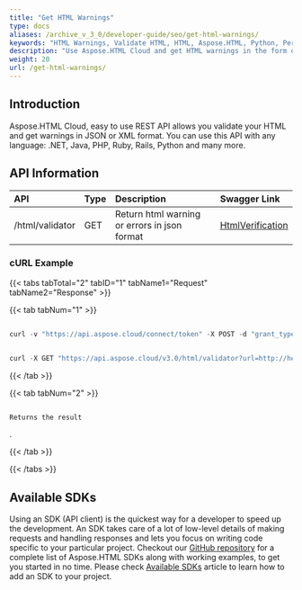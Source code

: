 ```yaml
---
title: "Get HTML Warnings"
type: docs
aliases: /archive_v_3_0/developer-guide/seo/get-html-warnings/
keywords: "HTML Warnings, Validate HTML, HTML, Aspose.HTML, Python, Perl, Android, Java, .NET,C#, Swift, Go"
description: "Use Aspose.HTML Cloud and get HTML warnings in the form of JSON or XML format. Fixing the HTML warnings helps in loading fast which plays a key role in improving site ranking."
weight: 20
url: /get-html-warnings/
---
```


## **Introduction**
Aspose.HTML Cloud, easy to use REST API allows you validate your HTML and get warnings in JSON or XML format. You can use this API with any language: .NET, Java, PHP, Ruby, Rails, Python and many more.
## **API Information**

|**API**|**Type**|**Description**|**Swagger Link**|
| :- | :- | :- | :- |
|/html/validator|GET|Return html warning or errors in json format|[HtmlVerification](https://apireference.aspose.cloud/html/#/SEO/HtmlVerification)|
### **cURL Example**
{{< tabs tabTotal="2" tabID="1" tabName1="Request" tabName2="Response" >}}

{{< tab tabNum="1" >}}

```java

curl -v "https://api.aspose.cloud/connect/token" -X POST -d "grant_type=client_credentials&client_id=XXXXX&client_secret=XXXXX" -H "Content-Type: application/x-www-form-urlencoded" -H "Accept: application/json"

```

```java

curl -X GET "https://api.aspose.cloud/v3.0/html/validator?url=http://help.websiteos.com/websiteos/example_of_a_simple_html_page.htm&format=json" -H "accept: application/json" -H "x-aspose-client: Containerize.Swagger"

```

{{< /tab >}}

{{< tab tabNum="2" >}}

```java

Returns the result

```

.

{{< /tab >}}

{{< /tabs >}}
## **Available SDKs**
Using an SDK (API client) is the quickest way for a developer to speed up the development. An SDK takes care of a lot of low-level details of making requests and handling responses and lets you focus on writing code specific to your particular project. Checkout our [GitHub repository](https://github.com/aspose-html-cloud) for a complete list of Aspose.HTML SDKs along with working examples, to get you started in no time. Please check [Available SDKs](/html/archive_v_3_0/available-sdks/) article to learn how to add an SDK to your project.
